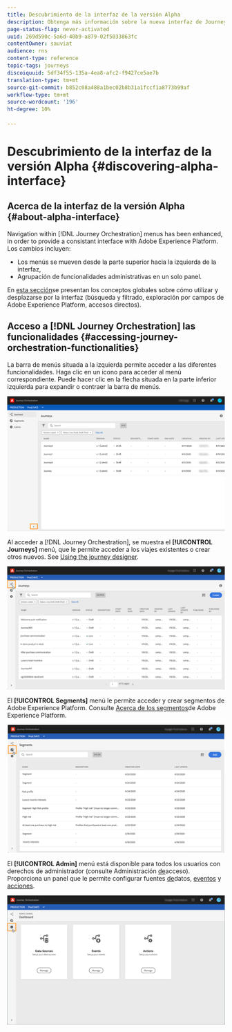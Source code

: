```yaml
---
title: Descubrimiento de la interfaz de la versión Alpha
description: Obtenga más información sobre la nueva interfaz de Journey Orchestration.
page-status-flag: never-activated
uuid: 269d590c-5a6d-40b9-a879-02f5033863fc
contentOwner: sauviat
audience: rns
content-type: reference
topic-tags: journeys
discoiquuid: 5df34f55-135a-4ea8-afc2-f9427ce5ae7b
translation-type: tm+mt
source-git-commit: b852c08a488a1bec02b8b31a1fccf1a8773b99af
workflow-type: tm+mt
source-wordcount: '196'
ht-degree: 10%

---
```



# Descubrimiento de la interfaz de la versión Alpha {#discovering-alpha-interface}

## Acerca de la interfaz de la versión Alpha {#about-alpha-interface}

Navigation within [!DNL Journey Orchestration] menus has been enhanced, in order to provide a consistant interface with Adobe Experience Platform. Los cambios incluyen:

* Los menús se mueven desde la parte superior hacia la izquierda de la interfaz,
* Agrupación de funcionalidades administrativas en un solo panel.

En [esta sección](../about/user-interface.md)se presentan los conceptos globales sobre cómo utilizar y desplazarse por la interfaz (búsqueda y filtrado, exploración por campos de Adobe Experience Platform, accesos directos).

## Acceso a [!DNL Journey Orchestration] las funcionalidades {#accessing-journey-orchestration-functionalities}

La barra de menús situada a la izquierda permite acceder a las diferentes funcionalidades. Haga clic en un icono para acceder al menú correspondiente. Puede hacer clic en la flecha situada en la parte inferior izquierda para expandir o contraer la barra de menús.

![](../assets/interface-journeys2.png)

Al acceder a [!DNL Journey Orchestration], se muestra el **[!UICONTROL Journeys]** menú, que le permite acceder a los viajes existentes o crear otros nuevos. See [Using the journey designer](../building-journeys/using-the-journey-designer.md).

![](../assets/interface-journeys.png)

El **[!UICONTROL Segments]** menú le permite acceder y crear segmentos de Adobe Experience Platform. Consulte [Acerca de los segmentos](../segment/about-segments.md)de Adobe Experience Platform.

![](../assets/interface-segments.png)

El **[!UICONTROL Admin]** menú está disponible para todos los usuarios con derechos de administrador (consulte Administración [de](../about/access-management.md)acceso). Proporciona un panel que le permite configurar fuentes [de](../datasource/about-data-sources.md)datos, [eventos](../event/about-events.md) y [acciones](../action/action.md).

![](../assets/interface-admin-dashboard.png)

